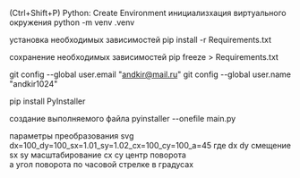  (Ctrl+Shift+P) Python: Create Environment
инициализхация виртуального окружения
python -m venv .venv

установка необходимых зависимостей
pip install -r Requirements.txt

сохранение необходимых зависимостей
pip freeze > Requirements.txt

git config --global user.email "andkir@mail.ru"
git config --global user.name "andkir1024"

pip install PyInstaller

создание выполняемого файла
pyinstaller --onefile main.py

параметры преобразования svg
dx=100_dy=100_sx=1.01_sy=1.02_cx=100_cy=100_a=45
где dx dy смещение
    sx sy масштабирование
    cx cy центр поворота  
    a угол поворота по часовой стрелке в градусах